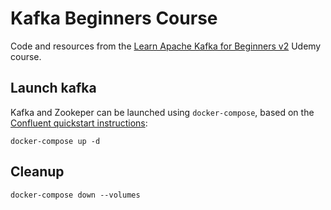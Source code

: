# Kafka Beginners Course

Code and resources from the [Learn Apache Kafka for Beginners v2](https://www.udemy.com/course/apache-kafka/) Udemy course.

## Launch kafka

Kafka and Zookeper can be launched using `docker-compose`, based on the [Confluent quickstart instructions](https://developer.confluent.io/quickstart/kafka-docker/):

```
docker-compose up -d
```

## Cleanup
```
docker-compose down --volumes
```

